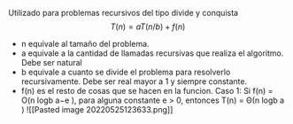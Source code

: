 Utilizado para problemas recursivos del tipo divide y conquista
$$T(n) = aT(n/b) + f(n)$$
- n equivale al tamaño del problema. 
- a equivale a la cantidad de llamadas recursivas que realiza el algoritmo.  Debe ser natural
- b equivale a cuanto se divide el problema para resolverlo recursivamente. Debe ser real mayor a 1 y siempre constante.
- f(n) es el resto de cosas que se hacen en la funcion. 
Caso 1: Si f(n) = O(n logb a−e ), para alguna constante e > 0, entonces T(n) = Θ(n logb a )
![[Pasted image 20220525123633.png]]
